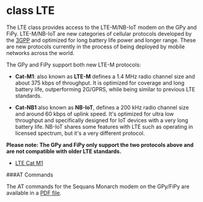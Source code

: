 # class LTE
The LTE class provides access to the LTE-M/NB-IoT modem on the GPy and FiPy. LTE-M/NB-IoT are new categories of cellular protocols developed by the [3GPP](http://www.3gpp.org) and optimized for long battery life power and longer range. These are new protocols currently in the process of being deployed by mobile networks across the world.

The GPy and FiPy support both new LTE-M protocols:

* **Cat-M1**: also known as **LTE-M** defines a 1.4 MHz radio channel size and about 375 kbps of throughput. It is optimized for coverage and long battery life, outperforming 2G/GPRS, while being similar to previous LTE standards.

* **Cat-NB1** also known as **NB-IoT**, defines a 200 kHz radio channel size and around 60 kbps of uplink speed. It's optimized for ultra low throughput and specifically designed for IoT devices with a very long battery life. NB-IoT shares some features with LTE such as operating in licensed spectrum, but it's a very different protocol.

**Please note: The GPy and FiPy only support the two protocols above and are not compatible with older LTE standards.**



* [LTE Cat M1](/chapter/firmwareapi/pycom/network/lte/cat-m1.md)

###AT Commands

The AT commands for the Sequans Monarch modem on the GPy/FiPy are available in a
<a href="../../../datasheets/downloads/Monarch_4G-EZ_LR5110_ATCommands_ReferenceManual_Rev3_NOCONFIDENTIAL.pdf">PDF file</a>.
